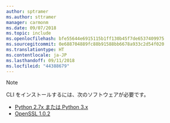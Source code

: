```yaml
---
author: sptramer
ms.author: sttramer
manager: carmonm
ms.date: 09/07/2018
ms.topic: include
ms.openlocfilehash: bfe55644e6915115b1ff130b45f7de6537409975
ms.sourcegitcommit: 0e688704889fc88b91588bb6678a933c2d54f020
ms.translationtype: HT
ms.contentlocale: ja-JP
ms.lasthandoff: 09/11/2018
ms.locfileid: "44388679"
---
```

> [!NOTE]
> CLI をインストールするには、次のソフトウェアが必要です。
>
> * [Python 2.7x または Python 3.x](https://www.python.org/downloads/)
> * [OpenSSL 1.0.2](https://www.openssl.org/source/)
